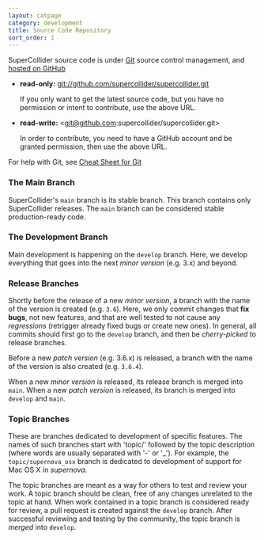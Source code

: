 ```yaml
---
layout: catpage
category: development
title: Source Code Repository
sort_order: 1
---
```


SuperCollider source code is under [Git][git] source control management, and [hosted on GitHub][sc-github]

* **read-only:** <git://github.com/supercollider/supercollider.git>

    If you only want to get the latest source code, but you have no permission or intent to contribute, use the above URL.

* **read-write:** <git@github.com:supercollider/supercollider.git>

    In order to contribute, you need to have a GitHub account and be granted permission, then use the above URL.

For help with Git, see [Cheat Sheet for Git](git-cheat-sheet.html)

### The Main Branch

SuperCollider's `main` branch is its stable branch. This branch contains only SuperCollider releases. The `main` branch can be considered stable production-ready code.

### The Development Branch

Main development is happening on the `develop` branch. Here, we develop everything that goes into the next *minor version* (e.g. 3.x) and beyond.

### Release Branches

Shortly before the release of a new *minor version*, a branch with the name of the version is created (e.g. `3.6`). Here, we only commit changes that **fix bugs**, not new features, and that are well tested to not cause any *regressions* (retrigger already fixed bugs or create new ones). In general, all commits should first go to the `develop` branch, and then be *cherry-picked* to release branches.

Before a new *patch version* (e.g. 3.6.x) is released, a branch with the name of the version is also created (e.g. `3.6.4`).

When a new *minor version* is released, its release branch is merged into `main`. When a new *patch version* is released, its branch is merged into `develop` and `main`.

### Topic Branches

These are branches dedicated to development of specific features. The names of such branches start with 'topic/' followed by the topic description (where words are usually separated with '-' or '_'). For example, the `topic/supernova_osx` branch is dedicated to development of support for Mac OS X in *supernova*.

The topic branches are meant as a way for others to test and review your work. A topic branch should be clean, free of any changes unrelated to the topic at hand. When work contained in a topic branch is considered ready for review, a pull request is created against the `develop` branch. After successful reviewing and testing by the community, the topic branch is *merged* into `develop`.

[sc-github]: https://github.com/supercollider/supercollider
[git]: http://git-scm.com/
